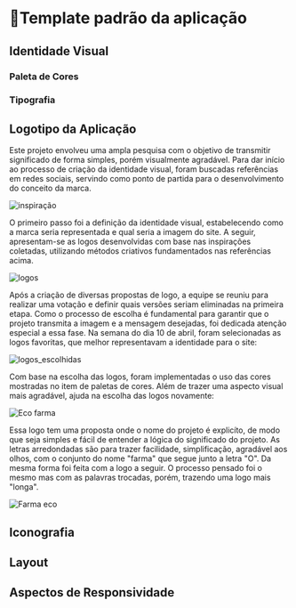 # 🎨Template padrão da aplicação

## Identidade Visual

### Paleta de Cores

### Tipografia

## Logotipo da Aplicação

Este projeto envolveu uma ampla pesquisa com o objetivo de transmitir significado de forma simples, porém visualmente agradável. Para dar início ao processo de criação da identidade visual, foram buscadas referências em redes sociais, servindo como ponto de partida para o desenvolvimento do conceito da marca. 

![inspiração](https://github.com/user-attachments/assets/75f867e1-a68b-4e3c-a20a-636cc00d1a3c)

O primeiro passo foi a definição da identidade visual, estabelecendo como a marca seria representada e qual seria a imagem do site. A seguir, apresentam-se as logos desenvolvidas com base nas inspirações coletadas, utilizando métodos criativos fundamentados nas referências acima.

![logos](https://github.com/user-attachments/assets/3f4a38f2-d5dd-42b1-ab8f-dbaa602be857)

Após a criação de diversas propostas de logo, a equipe se reuniu para realizar uma votação e definir quais versões seriam eliminadas na primeira etapa. Como o processo de escolha é fundamental para garantir que o projeto transmita a imagem e a mensagem desejadas, foi dedicada atenção especial a essa fase. Na semana do dia 10 de abril, foram selecionadas as logos favoritas, que melhor representavam a identidade para o site:

![logos_escolhidas](https://github.com/user-attachments/assets/f3ec606b-fcc0-42df-ae30-16c1c1681318)

Com base na escolha das logos, foram implementadas o uso das cores mostradas no item de paletas de cores. Além de trazer uma aspecto visual mais agradável, ajuda na escolha das logos novamente: 

![Eco farma](https://github.com/user-attachments/assets/f5583181-f143-499f-99d8-f1748987fc5e)

Essa logo tem uma proposta onde o nome do projeto é explicíto, de modo que seja simples e fácil de entender a lógica do significado do projeto. As letras arredondadas são para trazer facilidade, simplificação, agradável aos olhos, com o conjunto do nome "farma" que segue junto a letra "O". Da mesma forma foi feita com a logo a seguir. O processo pensado foi o mesmo mas com as palavras trocadas, porém, trazendo uma logo mais "longa".

![Farma eco](https://github.com/user-attachments/assets/5fede6f6-1768-4c1c-9f10-a0319964f48a)

## Iconografia

## Layout

## Aspectos de Responsividade

